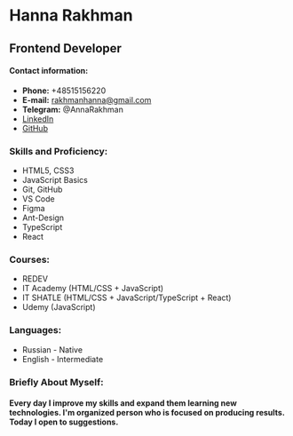 # Hanna Rakhman

## Frontend Developer

#### Contact information:

- **Phone:** +48515156220
- **E-mail:** rakhmanhanna@gmail.com
- **Telegram:** @AnnaRakhman
- [LinkedIn](https://www.linkedin.com/in/anna-rakhman-4aa922179/)
- [GitHub](https://github.com/RakhmanHanna)

### Skills and Proficiency:

- HTML5, CSS3
- JavaScript Basics
- Git, GitHub
- VS Code
- Figma
- Ant-Design
- TypeScript
- React

### Courses:

- REDEV
- IT Academy (HTML/CSS + JavaScript)
- IT SHATLE (HTML/CSS + JavaScript/TypeScript + React)
- Udemy (JavaScript)

### Languages:

- Russian - Native
- English - Intermediate

### Briefly About Myself:

#### Every day I improve my skills and expand them learning new technologies. I'm organized person who is focused on producing results. Today I open to suggestions.
